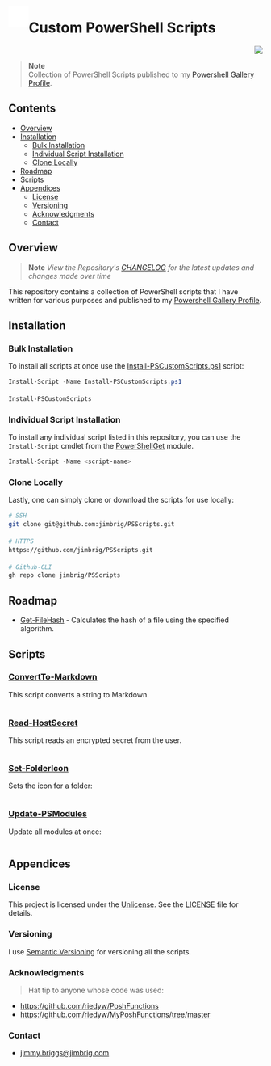 <p>
    <img src="https://github.com/jimbrig/PSXLDevTools/blob/main/resources/images/powershellcore.png?raw=true" align="left" style="float:left" height="8%" width="8%">
    <h1>Custom PowerShell Scripts</h1>
    <a href="https://powershellgallery.com/profiles/jimbrig" target="_blank"><img src="https://img.shields.io/badge/PowerShell%20Gallery-jimbrig-blue" align="right" style="float:right" /></a>
</p>
<br>

> **Note**  
> Collection of PowerShell Scripts published to my [Powershell Gallery Profile](https://powershellgallery.com/profiles/jimbrig).

## Contents

- [Overview](#overview)
- [Installation](#installation)
  - [Bulk Installation](#bulk-installation)
  - [Individual Script Installation](#individual-script-installation)
  - [Clone Locally](#clone-locally)
- [Roadmap](#roadmap)
- [Scripts](#scripts)
- [Appendices](#appendices)
  - [License](#license)
  - [Versioning](#versioning)  
  - [Acknowledgments](#acknowledgments)
  - [Contact](#contact)

## Overview

> **Note**
> *View the Repository's [CHANGELOG](CHANGELOG.md) for the latest updates and changes made over time*

This repository contains a collection of PowerShell scripts that I have written for various purposes and published 
to my [Powershell Gallery Profile](https://powershellgallery.com/profiles/jimbrig).

## Installation

### Bulk Installation

To install all scripts at once use the [Install-PSCustomScripts.ps1](Install-PSCustomScripts/Install-PSCustomScripts.ps1) script:

```powershell
Install-Script -Name Install-PSCustomScripts.ps1

Install-PSCustomScripts
```

### Individual Script Installation

To install any individual script listed in this repository, you can use the `Install-Script` cmdlet from the 
[PowerShellGet](https://docs.microsoft.com/en-us/powershell/gallery/overview) module.

```powershell
Install-Script -Name <script-name>
```

### Clone Locally

Lastly, one can simply clone or download the scripts for use locally:

```bash
# SSH
git clone git@github.com:jimbrig/PSScripts.git

# HTTPS
https://github.com/jimbrig/PSScripts.git

# Github-CLI
gh repo clone jimbrig/PSScripts
```

## Roadmap

- [Get-FileHash]() - Calculates the hash of a file using the specified algorithm.

## Scripts


### [ConvertTo-Markdown](./ConvertTo-Markdown/)

This script converts a string to Markdown.

```powershell

```

### [Read-HostSecret](Read-HostSecret) 

This script reads an encrypted secret from the user.

```powershell

```

### [Set-FolderIcon](Set-FolderIcon)

Sets the icon for a folder:

```powershell

```

### [Update-PSModules](Update-PSModules)

Update all modules at once:

```powershell

```

## Appendices

### License

This project is licensed under the [Unlicense](https://unlicense.org/). See the [LICENSE](LICENSE) file for details.

### Versioning

I use [Semantic Versioning](http://semver.org/) for versioning all the scripts.

### Acknowledgments

> Hat tip to anyone whose code was used:

- https://github.com/riedyw/PoshFunctions
- https://github.com/riedyw/MyPoshFunctions/tree/master

### Contact

- [jimmy.briggs@jimbrig.com](mailto:jimmy.briggs@jimbrig.com)


